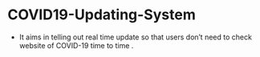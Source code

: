 # COVID19-Updating-System
- It aims in telling out real time update so that users don’t need to check website of COVID-19 time to time .
